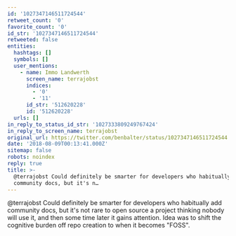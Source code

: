 ```yaml
---
id: '1027347146511724544'
retweet_count: '0'
favorite_count: '0'
id_str: '1027347146511724544'
retweeted: false
entities:
  hashtags: []
  symbols: []
  user_mentions:
    - name: Immo Landwerth
      screen_name: terrajobst
      indices:
        - '0'
        - '11'
      id_str: '512620228'
      id: '512620228'
  urls: []
in_reply_to_status_id_str: '1027333809249767424'
in_reply_to_screen_name: terrajobst
original_url: https://twitter.com/benbalter/status/1027347146511724544
date: '2018-08-09T00:13:41.000Z'
sitemap: false
robots: noindex
reply: true
title: >-
  @terrajobst Could definitely be smarter for developers who habitually add
  community docs, but it's n…
---
```


@terrajobst Could definitely be smarter for developers who habitually add community docs, but it's not rare to open source a project thinking nobody will use it, and then some time later it gains attention. Idea was to shift the cognitive burden off repo creation to when it becomes "FOSS".